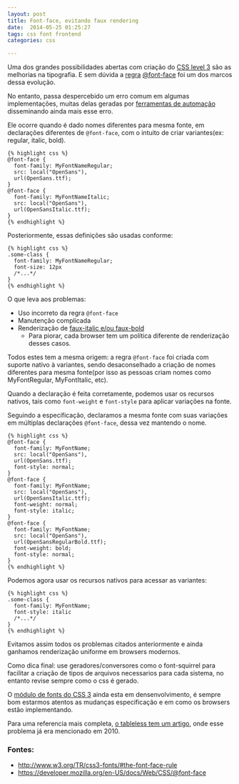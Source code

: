```yaml
---
layout: post
title: Font-face, evitando faux rendering
date:  2014-05-25 01:25:27
tags: css font frontend
categories: css

---
```



Uma dos grandes possibilidades abertas com criação do [CSS level 3](http://www.w3.org/Style/CSS/current-work.en.html) são
as melhorias na tipografia. E sem dúvida a [regra](https://developer.mozilla.org/en-US/docs/CSS/At-rule) [@font-face](https://developer.mozilla.org/en-US/docs/Web/CSS/@font-face) foi um dos marcos dessa evolução. 

No entanto, passa despercebido um erro comum em algumas implementações, muitas delas geradas por [ferramentas de automação](http://www.fontsquirrel.com/fonts/open-sans) disseminando ainda mais esse erro.

Ele ocorre quando é dado nomes diferentes para mesma fonte, em declarações diferentes de `@font-face`, com o intuito de criar variantes(ex: regular, italic, bold).

    {% highlight css %}
    @font-face {
      font-family: MyFontNameRegular;
      src: local("OpenSans"),
      url(OpenSans.ttf);
    }    
    @font-face {
      font-family: MyFontNameItalic; 
      src: local("OpenSans"),
      url(OpenSansItalic.ttf);
    }
    {% endhighlight %}
    
Posteriormente, essas definições são usadas conforme:

    {% highlight css %}
    .some-class {
      font-family: MyFontNameRegular;
      font-size: 12px
      /*...*/
    }
    {% endhighlight %}
    
    
O que leva aos problemas:

-  Uso incorreto da regra `@font-face`
-  Manutenção complicada
-  Renderização de [faux-italic e/ou faux-bold ](http://css-snippets.com/web-fonts-faux-bold-and-italic/)
    - Para piorar, cada browser tem um política diferente de renderização desses casos.


Todos estes tem a mesma origem: a regra `@font-face` foi criada com suporte nativo à variantes, sendo desaconselhado a criação de nomes diferentes para mesma fonte(por isso as pessoas criam nomes como MyFontRegular, MyFontItalic, etc).

Quando a declaração é feita corretamente, podemos usar os recursos nativos, tais como `font-weight` e `font-style` para aplicar variações na fonte.

Seguindo a especificação, declaramos a mesma fonte com suas variações em múltiplas declarações `@font-face`, dessa vez mantendo o nome.

    {% highlight css %}
    @font-face {
      font-family: MyFontName;
      src: local("OpenSans"),
      url(OpenSans.ttf);
      font-style: normal;
    }    
    @font-face {
      font-family: MyFontName; 
      src: local("OpenSans"),
      url(OpenSansItalic.ttf);
      font-weight: normal;
      font-style: italic;
    }
    @font-face {
      font-family: MyFontName; 
      src: local("OpenSans"),
      url(OpenSansRegularBold.ttf);
      font-weight: bold;
      font-style: normal;      
    }
    {% endhighlight %}

Podemos agora usar os recursos nativos para acessar as variantes:

    {% highlight css %}
    .some-class {
      font-family: MyFontName;
      font-style: italic
      /*...*/
    }
    {% endhighlight %}
    
    
Evitamos assim todos os problemas citados anteriormente e ainda ganhamos renderização uniforme em browsers modernos.

Como dica final: use geradores/conversores como o font-squirrel para facilitar a criação de tipos de arquivos necessarios para cada sistema, no entanto revise sempre como o css é gerado.

O [módulo de fonts do CSS 3](http://www.w3.org/TR/css3-fonts) ainda esta em densenvolvimento, é sempre bom estarmos atentos as mudanças especificação e em como os browsers estão implementando.


Para uma referencia mais completa, [o tableless tem um artigo](http://tableless.com.br/font-face-fonts-externas-na-web/), onde esse problema já era mencionado em 2010.

### Fontes:
 - http://www.w3.org/TR/css3-fonts/#the-font-face-rule
 - https://developer.mozilla.org/en-US/docs/Web/CSS/@font-face

